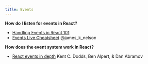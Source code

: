 ```yaml
---
title: Events
---
```


**How do I listen for events in React?**
* [Handling Events in React 101](https://appendto.com/2017/01/react-events-101)
* [Events Live Cheatsheet](https://reactarmory.com/resources/react-events-cheatsheet) @james_k_nelson

**How does the event system work in React?**

* [React events in depth](https://www.youtube.com/watch?v=dRo_egw7tBc) Kent C. Dodds, Ben Alpert, & Dan Abramov
